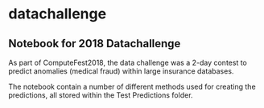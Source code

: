 # datachallenge

## Notebook for 2018 Datachallenge

As part of ComputeFest2018, the data challenge was a 2-day contest to predict anomalies (medical fraud) within large insurance databases.

The notebook contain a number of different methods used for creating the predictions, all stored within the Test Predictions folder.